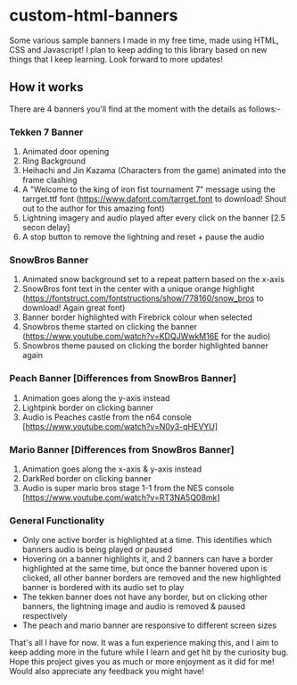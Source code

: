 # custom-html-banners
Some various sample banners I made in my free time, made using HTML, CSS and Javascript! I plan to keep adding to this library based on new things that I keep learning. Look forward to more updates!

## How it works
There are 4 banners you'll find at the moment with the details as follows:-

### Tekken 7 Banner
1. Animated door opening
2. Ring Background
3. Heihachi and Jin Kazama (Characters from the game) animated into the frame clashing
4. A "Welcome to the king of iron fist tournament 7" message using the tarrget.ttf font (https://www.dafont.com/tarrget.font to download! Shout out to the author for this amazing font)
5. Lightning imagery and audio played after every click on the banner [2.5 secon delay]
6. A stop button to remove the lightning and reset + pause the audio

### SnowBros Banner
1. Animated snow background set to a repeat pattern based on the x-axis
2. SnowBros font text in the center with a unique orange highlight (https://fontstruct.com/fontstructions/show/778160/snow_bros to download! Again great font)
3. Banner border highlighted with Firebrick colour when selected
4. Snowbros theme started on clicking the banner (https://www.youtube.com/watch?v=KDQJWwkM16E for the audio)
5. Snowbros theme paused on clicking the border highlighted banner again

### Peach Banner [Differences from SnowBros Banner]
1. Animation goes along the y-axis instead
2. Lightpink border on clicking banner
3. Audio is Peaches castle from the n64 console [https://www.youtube.com/watch?v=N0y3-qHEVYU]

### Mario Banner [Differences from SnowBros Banner]
1. Animation goes along the x-axis & y-axis instead
2. DarkRed border on clicking banner
3. Audio is super mario bros stage 1-1 from the NES console [https://www.youtube.com/watch?v=RT3NA5Q08mk]

### General Functionality
- Only one active border is highlighted at a time. This identifies which banners audio is being played or paused
- Hovering on a banner highlights it, and 2 banners can have a border highlighted at the same time, but once the banner hovered upon is clicked, all other banner borders are removed and the new highlighted banner is bordered with its audio set to play
- The tekken banner does not have any border, but on clicking other banners, the lightning image and audio is removed & paused respectively
- The peach and mario banner are responsive to different screen sizes

That's all I have for now. It was a fun experience making this, and I aim to keep adding more in the future while I learn and get hit by the curiosity bug. Hope this project gives you as much or more enjoyment as it did for me! Would also appreciate any feedback you might have! 

